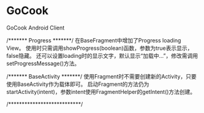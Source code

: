 GoCook
======

GoCook Android Client

/*******  Progress *******/
在BaseFragment中增加了Progress loading View。
使用时只需调用showProgress(boolean)函数，参数为true表示显示，false隐藏。
还可以设置loading时的显示文字，默认显示“加载中...”，修改需调用setProgressMessage()方法。


/*******  BaseActivity *******/
使用Fragment时不需要创建新的Activity，只要使用BaseActivity作为载体即可。
启动Fragment的方法仍为startActivity(intent)，参数intent使用FragmentHelper的getIntent()方法创建。

/***************************/